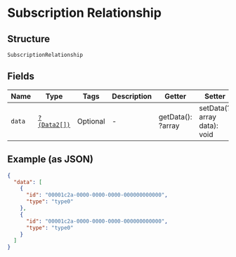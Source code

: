 
# Subscription Relationship

## Structure

`SubscriptionRelationship`

## Fields

| Name | Type | Tags | Description | Getter | Setter |
|  --- | --- | --- | --- | --- | --- |
| `data` | [`?(Data2[])`](../../doc/models/data-2.md) | Optional | - | getData(): ?array | setData(?array data): void |

## Example (as JSON)

```json
{
  "data": [
    {
      "id": "00001c2a-0000-0000-0000-000000000000",
      "type": "type0"
    },
    {
      "id": "00001c2a-0000-0000-0000-000000000000",
      "type": "type0"
    }
  ]
}
```

